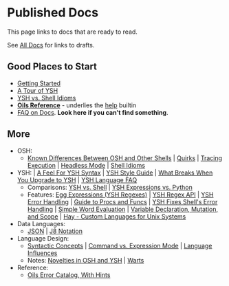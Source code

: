Published Docs
==============

This page links to docs that are ready to read.

See [All Docs](index.html) for links to drafts.

## Good Places to Start

- [Getting Started](getting-started.html)
- [A Tour of YSH](ysh-tour.html)
- [YSH vs. Shell Idioms](idioms.html) 
- [**Oils Reference**](ref/index.html) - underlies the [help][] builtin
- [FAQ on Docs](faq-doc.html).  **Look here if you can't find
  something**.

[help]: ref/chap-builtin-cmd.html#help

## More

- OSH:
  - [Known Differences Between OSH and Other Shells](known-differences.html)
  | [Quirks](quirks.html)
  | [Tracing Execution](xtrace.html)
  | [Headless Mode](headless.html)
  | [Shell Idioms](shell-idioms.html)
- YSH:
  | [A Feel For YSH Syntax](syntax-feelings.html) 
  | [YSH Style Guide](style-guide.html) 
  | [What Breaks When You Upgrade to YSH](upgrade-breakage.html)
  | [YSH Language FAQ](ysh-faq.html)
  - Comparisons: [YSH vs. Shell](ysh-vs-shell.html) | [YSH Expressions vs.
    Python](ysh-vs-python.html)
  - Features: [Egg Expressions (YSH Regexes)](eggex.html)
  | [YSH Regex API](ysh-regex-api.html)
  | [YSH Error Handling](ysh-error-handling.html)
  | [Guide to Procs and Funcs](proc-func.html)
  | [YSH Fixes Shell's Error Handling](error-handling.html)
  | [Simple Word Evaluation](simple-word-eval.html)
  | [Variable Declaration, Mutation, and Scope](variables.html)
  | [Hay - Custom Languages for Unix Systems](hay.html)
- Data Languages:
  - [JSON](json.html) | [J8 Notation](j8-notation.html)
- Language Design:
  - [Syntactic Concepts](syntactic-concepts.html) 
  | [Command vs. Expression Mode](command-vs-expression-mode.html)
  | [Language Influences](language-influences.html)
  - Notes: [Novelties in OSH and YSH](novelties.html) | [Warts](warts.html)
- Reference:
  - [Oils Error Catalog, With Hints](error-catalog.html)

